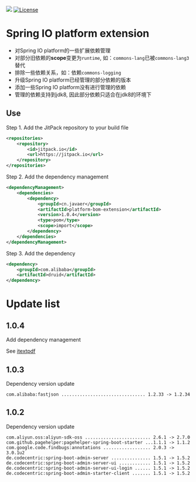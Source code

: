 [![](https://jitpack.io/v/cn.javaer/platform-bom-extension.svg)](https://jitpack.io/#cn.javaer/platform-bom-extension)
[![License](https://img.shields.io/badge/License-Apache%202.0-blue.svg)](https://opensource.org/licenses/Apache-2.0)
# Spring IO platform extension
* 对Spring IO platform的一些扩展依赖管理
* 对部分旧依赖的**scope**变更为`runtime`, 如：`commons-lang`已被`commons-lang3`替代
* 排除一些依赖关系，如：依赖`commons-logging`
* 升级Spring IO platform已经管理的部分依赖的版本
* 添加一些Spring IO platform没有进行管理的依赖
* 管理的依赖支持到jdk8, 因此部分依赖只适合在jdk8的环境下

## Use
Step 1. Add the JitPack repository to your build file
```xml
<repositories>
    <repository>
        <id>jitpack.io</id>
        <url>https://jitpack.io</url>
    </repository>
</repositories>
```

Step 2. Add the dependency management
```xml
<dependencyManagement>
    <dependencies>
        <dependency>
            <groupId>cn.javaer</groupId>
            <artifactId>platform-bom-extension</artifactId>
            <version>1.0.4</version>
            <type>pom</type>
            <scope>import</scope>
        </dependency>
    </dependencies>
</dependencyManagement>
```

Step 3. Add the dependency
```xml
<dependency>
    <groupId>com.alibaba</groupId>
    <artifactId>druid</artifactId>
</dependency>
```

# Update list

## 1.0.4
Add dependency management

See [itextpdf](http://developers.itextpdf.com/itext-7)

## 1.0.3
Dependency version update
```
com.alibaba:fastjson ................................ 1.2.33 -> 1.2.34
```

## 1.0.2
Dependency version update
```
com.aliyun.oss:aliyun-sdk-oss ......................... 2.6.1 -> 2.7.0
com.github.pagehelper:pagehelper-spring-boot-starter ...1.1.1 -> 1.1.2
com.google.code.findbugs:annotations .................. 2.0.3 -> 3.0.1u2
de.codecentric:spring-boot-admin-server ............... 1.5.1 -> 1.5.2
de.codecentric:spring-boot-admin-server-ui ............ 1.5.1 -> 1.5.2
de.codecentric:spring-boot-admin-server-ui-login ...... 1.5.1 -> 1.5.2
de.codecentric:spring-boot-admin-starter-client ....... 1.5.1 -> 1.5.2
```
